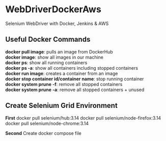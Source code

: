 # WebDriverDockerAws
Selenium WebDriver with Docker, Jenkins &amp; AWS

## Useful Docker Commands
**docker pull image**: pulls an image from DockerHub  
**docker image**: show all images in our machine  
**docker ps**: show all running containers  
**docker ps -a**: show all containers including stopped containers  
**docker run image**: creates a container from an image  
**docker stop container id/container name**: stop running container  
**docker system prune -f**: remove all stopped containers  
**docker system prune -a**: remove all stopped containers + unused  

## Create Selenium Grid Environment

**First**
docker pull selenium/hub:3.14
docker pull selenium/node-firefox:3.14
docker pull selenium/node-chrome:3.14

**Second** 
Create docker compose file
